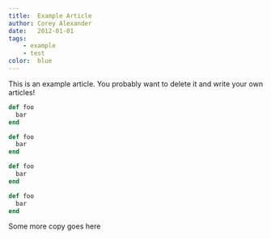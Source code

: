 ```yaml
---
title:  Example Article
author: Corey Alexander
date:   2012-01-01
tags:
    - example
    - test
color:  blue
---
```


This is an example article. You probably want to delete it and write your own articles!

~~~ruby
def foo
  bar
end

def foo
  bar
end

def foo
  bar
end

def foo
  bar
end
~~~

Some more copy goes here